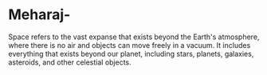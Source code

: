 # Meharaj-
Space refers to the vast expanse that exists beyond the Earth's atmosphere, where there is no air and objects can move freely in a vacuum. It includes everything that exists beyond our planet, including stars, planets, galaxies, asteroids, and other celestial objects.
